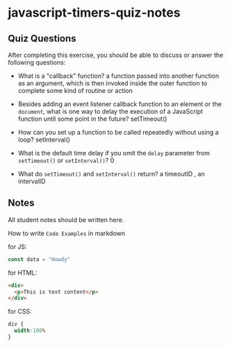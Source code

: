 # javascript-timers-quiz-notes

## Quiz Questions

After completing this exercise, you should be able to discuss or answer the following questions:

- What is a "callback" function?
a function passed into another function as an argument, which is then invoked inside the outer function to complete some kind of routine or action
- Besides adding an event listener callback function to an element or the `document`, what is one way to delay the execution of a JavaScript function until some point in the future?
setTimeout()

- How can you set up a function to be called repeatedly without using a loop?
setInterval()
- What is the default time delay if you omit the `delay` parameter from `setTimeout()` or `setInterval()`?
0
- What do `setTimeout()` and `setInterval()` return?
a timeoutID , an intervalID


## Notes

All student notes should be written here.


How to write `Code Examples` in markdown

for JS:
```javascript
const data = "Howdy"
```

for HTML:
```html
<div>
  <p>This is text content</p>
</div>
```

for CSS:
```css
div {
  width:100%
}
```
